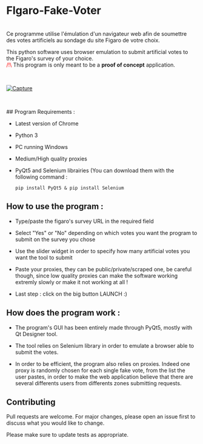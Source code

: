 # FIgaro-Fake-Voter
<p><br />Ce programme utilise l'&eacute;mulation d'un navigateur web afin de soumettre des votes artificiels au sondage du site Figaro de votre choix.</p>
<p>This python software uses browser emulation to submit artificial votes to the Figaro's survey of your choice.<br /><span style="color: #ff0000;">/!\</span> This program is only meant to be a <strong>proof of concept</strong> application.</p>
<p>&nbsp;</p>
<a href="https://ibb.co/hyBBwgk"><img src="https://i.ibb.co/MsccQgb/Capture.png" alt="Capture" border="0"></a>
<p>&nbsp;</p>
## Program Requirements : 

- Latest version of Chrome

- Python 3

- PC running Windows

- Medium/High quality proxies

- PyQt5 and Selenium librairies (You can download them with the following command : 

  ```pip install PyQt5 & pip install Selenium```


## How to use the program :

- Type/paste the figaro's survey URL in the required field

- Select "Yes" or "No" depending on which votes you want the program to submit on the survey you chose

- Use the slider widget in order to specify how many artificial votes you want the tool to submit

- Paste your proxies, they can be public/private/scraped one, be careful though, since low quality proxies can make the software working extremly slowly or make it not working at all ! 

- Last step : click on the big button LAUNCH :) 

## How does the program work :
- The program's GUI has been entirely made through PyQt5, mostly with Qt Designer tool.

- The tool relies on Selenium library in order to emulate a browser able to submit the votes.

- In order to be efficient, the program also relies on proxies. Indeed one proxy is randomly chosen for each single fake vote, from the list the user pastes, in order to make the web application believe that there are several differents users from differents zones submitting requests.

## Contributing
Pull requests are welcome. For major changes, please open an issue first to discuss what you would like to change.

Please make sure to update tests as appropriate.
